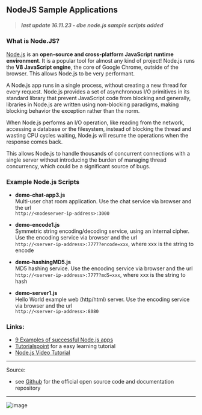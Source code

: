 ## NodeJS Sample Applications

> ##### last update 16.11.23 - dbe  node.js sample scripts added

### What is Node.JS?  
[Node.js](https://nodejs.org/en) is an **open-source and cross-platform JavaScript runtime environment**. It is a popular tool for almost any kind of project! Node.js runs the **V8 JavaScript engine**, the core of Google Chrome, outside of the browser. This allows Node.js to be very performant.

A Node.js app runs in a single process, without creating a new thread for every request. Node.js provides a set of asynchronous I/O primitives in its standard library that prevent JavaScript code from blocking and generally, libraries in Node.js are written using non-blocking paradigms, making blocking behavior the exception rather than the norm.

When Node.js performs an I/O operation, like reading from the network, accessing a database or the filesystem, instead of blocking the thread and wasting CPU cycles waiting, Node.js will resume the operations when the response comes back.

This allows Node.js to handle thousands of concurrent connections with a single server without introducing the burden of managing thread concurrency, which could be a significant source of bugs.   


### Example Node.js Scripts   
+ **demo-chat-app3.js**  
Multi-user chat room application. Use the chat service via browser and the url   
``` http://<nodeserver-ip-address>:3000 ```

+ **demo-encode1.js**  
Symmetric string encoding/decoding service, using an internal cipher. Use the encoding service via browser and the url  
``` http://<server-ip-address>:7777?encode=xxx ```, where xxx is the string to encode  

+ **demo-hashingMD5.js**  
MD5 hashing service. Use the encoding service via browser and the url  
``` http://<server-ip-address>:7777?md5=xxx ```,  where xxx is the string to hash 

+ **demo-server1.js**  
Hello World example web (http/html) server. Use the encoding service via browser and the url  
``` http://<server-ip-address>:8080 ```


### Links:
+ [9 Examples of successful Node.js apps](https://www.masterborn.com/blog/Why_use_nodejs_9_examples_of_node_apps)
+ [Tutorialspoint](https://www.tutorialspoint.com/nodejs/index.htm) for a easy learning tutorial
+ [Node.js Video Tutorial](https://youtu.be/LAUi8pPlcUM?si=ccitXniIqRSz8DGP&t=52)

---  
Source:   
+ see [Github](https://github.com/nodejs) for the official open source code and documentation repository   
---  

![image](https://github.com/sawubona-repo/KETE-HS23-WORK/assets/52699611/4acbbb73-6e56-4f08-b3d9-00a926a1724b)


